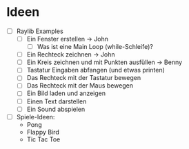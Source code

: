 # Ideen

- [ ] Raylib Examples
    - [ ] Ein Fenster erstellen -> John
        - [ ] Was ist eine Main Loop (while-Schleife)?
    - [ ] Ein Rechteck zeichnen -> John
    - [ ] Ein Kreis zeichnen und mit Punkten ausfüllen -> Benny
    - [ ] Tastatur Eingaben abfangen (und etwas printen) 
    - [ ] Das Rechteck mit der Tastatur bewegen
    - [ ] Das Rechteck mit der Maus bewegen
    - [ ] Ein Bild laden und anzeigen
    - [ ] Einen Text darstellen
    - [ ] Ein Sound abspielen
- [ ] Spiele-Ideen:
    - Pong
    - Flappy Bird
    - Tic Tac Toe